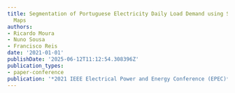 ```yaml
---
title: Segmentation of Portuguese Electricity Daily Load Demand using Self-Organizing
  Maps
authors:
- Ricardo Moura
- Nuno Sousa
- Francisco Reis
date: '2021-01-01'
publishDate: '2025-06-12T11:12:54.308396Z'
publication_types:
- paper-conference
publication: '*2021 IEEE Electrical Power and Energy Conference (EPEC)*'
---
```

